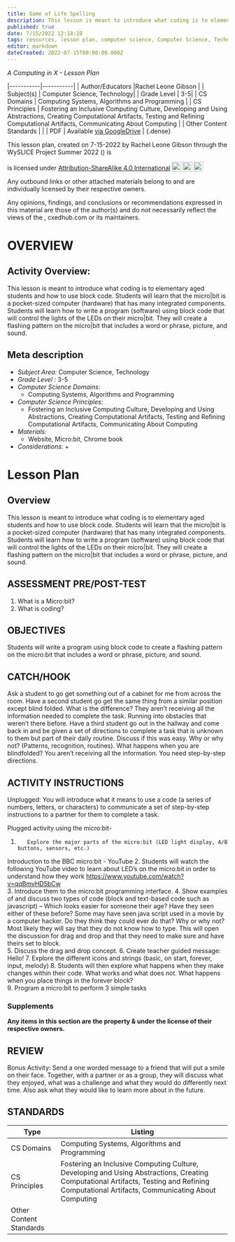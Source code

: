 ```yaml
---
title: Game of Life Spelling
description: This lesson is meant to introduce what coding is to elementary aged students and how to use block code. Students will learn that the micro|bit is a pocket-sized computer (hardware) that has many integrated components.  Students will learn how to write a program (software) using block code that will control the lights of the LEDs on their micro|bit. They will create a flashing pattern on the micro|bit that includes a word or phrase, picture, and sound.
published: true
date: 7/15/2022 12:18:28
tags: resources, lesson plan, computer science, Computer Science, Technology 
editor: markdown
dateCreated: 2022-07-15T00:00:00.000Z
---
```

*A Computing in X - Lesson Plan*

|-----------|-----------|
| Author/Educators |Rachel Leone Gibson |
| Subject(s) | Computer Science, Technology|
| Grade Level | 3-5|
| CS Domains | Computing Systems, Algorithms and Programming |
| CS Principles | Fostering an Inclusive Computing Culture, Developing and Using Abstractions, Creating Computational Artifacts, Testing and Refining Computational Artifacts, Communicating About Computing |
| Other Content Standards |  | 
| PDF | Available [via GoogleDrive]() |
{.dense}






This lesson plan, created on 7-15-2022 by Rachel Leone Gibson through the  WySLICE Project Summer 2022 () is  <p xmlns:cc="http://creativecommons.org/ns#" >  is licensed under <a href="http://creativecommons.org/licenses/by-sa/4.0/?ref=chooser-v1" target="_blank" rel="license noopener noreferrer" style="display:inline-block;">Attribution-ShareAlike 4.0 International<img style="height:22px!important;margin-left:3px;vertical-align:text-bottom;" src="https://mirrors.creativecommons.org/presskit/icons/cc.svg?ref=chooser-v1"><img style="height:22px!important;margin-left:3px;vertical-align:text-bottom;" src="https://mirrors.creativecommons.org/presskit/icons/by.svg?ref=chooser-v1"><img style="height:22px!important;margin-left:3px;vertical-align:text-bottom;" src="https://mirrors.creativecommons.org/presskit/icons/sa.svg?ref=chooser-v1"></a></p>


Any outbound links or other attached materials belong to and are individually licensed by their respective owners. 


Any opinions, findings, and conclusions or recommendations expressed in this material are those of the author(s) and do not necessarily reflect the views of the , cxedhub.com or its maintainers.


# OVERVIEW
## Activity Overview:  
This lesson is meant to introduce what coding is to elementary aged students and how to use block code. Students will learn that the micro|bit is a pocket-sized computer (hardware) that has many integrated components.  Students will learn how to write a program (software) using block code that will control the lights of the LEDs on their micro|bit. They will create a flashing pattern on the micro|bit that includes a word or phrase, picture, and sound.
## Meta description
+ *Subject Area:* Computer Science, Technology 
+ *Grade Level :* 3-5 
+ *Computer Science Domains:*
   + Computing Systems, Algorithms and Programming
+ *Computer Science Principles:*
   + Fostering an Inclusive Computing Culture, Developing and Using Abstractions, Creating Computational Artifacts, Testing and Refining Computational Artifacts, Communicating About Computing
+ *Materials:* 
   + Website, Micro:bit, Chrome book
+ *Considerations:*
   + 


# Lesson Plan
## Overview
This lesson is meant to introduce what coding is to elementary aged students and how to use block code. Students will learn that the micro|bit is a pocket-sized computer (hardware) that has many integrated components.  Students will learn how to write a program (software) using block code that will control the lights of the LEDs on their micro|bit. They will create a flashing pattern on the micro|bit that includes a word or phrase, picture, and sound.
## ASSESSMENT PRE/POST-TEST
1. What is a Micro:bit?
2. What is coding?
## OBJECTIVES
Students will write a program using block code  to create a flashing pattern on the micro:bit that includes a word or phrase, picture, and sound.


## CATCH/HOOK
Ask a student to go get something out of a cabinet for me from across the room.  Have a second student go get the same thing from a similar position except blind folded.  What is the difference?  They aren’t receiving all the information needed to complete the task.  Running into obstacles that weren’t there before.  Have a third student go out in the hallway and come back in and be given a set of directions to complete a task that is unknown to them but part of their daily routine. Discuss if this was easy.  Why or why not?  (Patterns, recognition, routines). What happens when you are blindfolded?  You aren’t receiving all the information.  You need step-by-step directions.


## ACTIVITY INSTRUCTIONS
Unplugged: You will introduce what it means to use a code (a series of numbers, letters, or characters) to communicate a set of step-by-step instructions to a partner for them to complete a task.  


Plugged activity using the micro:bit-
1.        Explore the major parts of the micro:bit (LED light display, A/B buttons, sensors, etc.)
Introduction to the BBC micro:bit - YouTube
2.        Students will watch the following YouTube video to learn about LED’s on the micro:bit in order to understand how they work
https://www.youtube.com/watch?v=qqBmvHD5bCw   
3.        Introduce them to the micro:bit programming interface.
4.        Show examples of and discuss two types of code (block and text-based code such as javascript) – Which looks easier for someone their age? Have they seen either of these before? Some may have seen java script used in a movie by a computer hacker.  Do they think they could ever do that?  Why or why not?  Most likely they will say that they do not know how to type.  This will open the discussion for drag and drop and that they need to make sure and have theirs set to block.          
5.        Discuss the drag and drop concept.
6.        Create teacher guided message:  Hello! 
7.        Explore the different icons and strings (basic, on start, forever, input, melody)
8.        Students will then explore what happens when they make changes within their code.  What works and what does not.  What happens when you place things in the forever block?  
9.        Program a micro:bit to perform 3 simple tasks


### Supplements
**Any items in this section are the property & under the license of their respective owners.**






## REVIEW
Bonus Activity:  Send a one worded message to a friend that will put a smile on their face.
Together, with a partner or as a group, they will discuss what they enjoyed, what was a challenge and what they would do differently next time. Also ask what they would like to learn more about in the future.
## STANDARDS        
| Type | Listing | 
|-----------|-----------|
| CS Domains  | Computing Systems, Algorithms and Programming|
| CS Principles   | Fostering an Inclusive Computing Culture, Developing and Using Abstractions, Creating Computational Artifacts, Testing and Refining Computational Artifacts, Communicating About Computing|
| Other Content Standards |   |